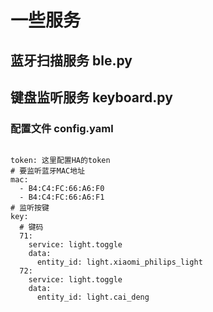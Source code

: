 # 一些服务

## 蓝牙扫描服务 ble.py

## 键盘监听服务 keyboard.py

### 配置文件 config.yaml

```

token: 这里配置HA的token
# 要监听蓝牙MAC地址
mac:
  - B4:C4:FC:66:A6:F0
  - B4:C4:FC:66:A6:F1
# 监听按键
key:
  # 键码
  71:
    service: light.toggle
    data:
      entity_id: light.xiaomi_philips_light
  72:
    service: light.toggle
    data:
      entity_id: light.cai_deng
      
```